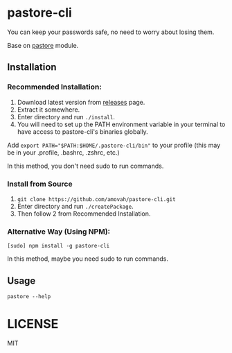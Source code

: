 # pastore-cli

You can keep your passwords safe, no need to worry about losing them.

Base on [pastore](https://github.com/amovah/pastore) module.

## Installation

### Recommended Installation:

1. Download latest version from [releases](https://github.com/amovah/pastore-cli/releases) page.
2. Extract it somewhere.
3. Enter directory and run `./install`.
4. You will need to set up the PATH environment variable in your terminal to have access to pastore-cli's binaries globally.

  Add `export PATH="$PATH:$HOME/.pastore-cli/bin"` to your profile (this may be in your .profile, .bashrc, .zshrc, etc.)

In this method, you don't need sudo to run commands.

### Install from Source

1. `git clone https://github.com/amovah/pastore-cli.git`
2. Enter directory and run `./createPackage`.
3. Then follow 2 from Recommended Installation.

### Alternative Way (Using NPM):

```
[sudo] npm install -g pastore-cli
```

In this method, maybe you need sudo to run commands.

## Usage

```
pastore --help
```

# LICENSE

MIT
